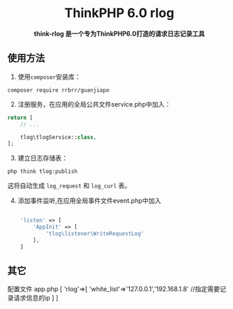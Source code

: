 <h1 align="center">
    ThinkPHP 6.0 rlog
</h1>

<p align="center">
	<strong>think-rlog 是一个专为ThinkPHP6.0打造的请求日志记录工具</strong>    
</p>


## 使用方法

1. 使用`composer`安装库：

```
composer require rrbrr/guanjiapo
```

2. 注册服务，在应用的全局公共文件service.php中加入：

```php
return [
    // ...

    tlog\tlogService::class,
];
```

3. 建立日志存储表：

```
php think tlog:publish
```

这将自动生成 `log_request` 和 `log_curl` 表。



4. 添加事件监听,在应用全局事件文件event.php中加入

```php

    'listen' => [
        'AppInit' => [
            'tlog\listener\WriteRequestLog'
        ],
    ]

```

## 其它
配置文件 app.php
[
    'rlog'=>[
        'white_list'=>'127.0.0.1','192.168.1.8' //指定需要记录请求信息的ip
    ]
] 




